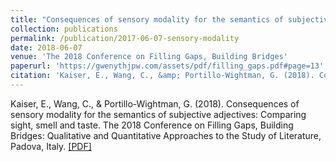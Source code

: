```yaml
---
title: "Consequences of sensory modality for the semantics of subjective adjectives: Comparing sight, smell and taste"
collection: publications
permalink: /publication/2017-06-07-sensory-modality
date: 2018-06-07
venue: 'The 2018 Conference on Filling Gaps, Building Bridges'
paperurl: 'https://gwenythjpw.com/assets/pdf/filling_gaps.pdf#page=13'
citation: 'Kaiser, E., Wang, C., &amp; Portillo-Wightman, G. (2018). Consequences of sensory modality for the semantics of subjective adjectives: Comparing sight, smell and taste. The 2018 Conference on Filling Gaps, Building Bridges: Qualitative and Quantitative Approaches to the Study of Literature, Padova, Italy.'
---
```


Kaiser, E., Wang, C., & Portillo-Wightman, G. (2018). Consequences of sensory modality for the semantics of subjective adjectives: Comparing sight, smell and taste. The 2018 Conference on Filling Gaps, Building Bridges: Qualitative and Quantitative Approaches to the Study of Literature, Padova, Italy. <a href='https://gwenythjpw.com/assets/pdf/filling_gaps.pdf#page=13'>[PDF]</a>
